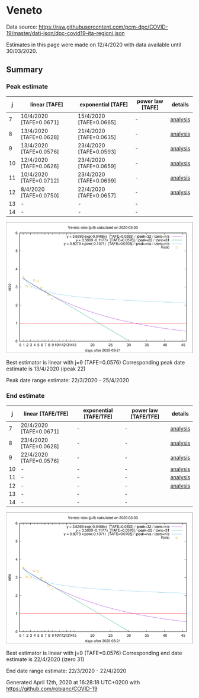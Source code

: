 # Veneto


Data source: https://raw.githubusercontent.com/pcm-dpc/COVID-19/master/dati-json/dpc-covid19-ita-regioni.json

Estimates in this page were made on 12/4/2020 with data available until 30/03/2020.


## Summary 

### Peak estimate 
|j|linear [TAFE]|exponential [TAFE]|power law [TAFE]|details|
|---|----|-----------|---------|-------|
|7|10/4/2020 [TAFE=0.0671]|15/4/2020 [TAFE=0.0665]|-|[analysis](COVID-19_veneto_j7_2020-03-30.md)|
|8|13/4/2020 [TAFE=0.0628]|21/4/2020 [TAFE=0.0635]|-|[analysis](COVID-19_veneto_j8_2020-03-30.md)|
|9|13/4/2020 [TAFE=0.0576]|23/4/2020 [TAFE=0.0593]|-|[analysis](COVID-19_veneto_j9_2020-03-30.md)|
|10|12/4/2020 [TAFE=0.0626]|23/4/2020 [TAFE=0.0659]|-|[analysis](COVID-19_veneto_j10_2020-03-30.md)|
|11|10/4/2020 [TAFE=0.0712]|23/4/2020 [TAFE=0.0699]|-|[analysis](COVID-19_veneto_j11_2020-03-30.md)|
|12|8/4/2020 [TAFE=0.0750]|22/4/2020 [TAFE=0.0657]|-|[analysis](COVID-19_veneto_j12_2020-03-30.md)|
|13|-|-|-||
|14|-|-|-||

![best peak estimate](COVID-19_veneto_j9_2020-03-30.png)

Best estimator is linear with j=9 (TAFE=0.0576)
Corresponding peak date estimate is 13/4/2020 (ipeak 22)


Peak date range estimate: 22/3/2020 - 25/4/2020

### End estimate 
|j|linear [TAFE/TFE]|exponential [TAFE/TFE]|power law [TAFE/TFE]|details|
|---|----|-----------|---------|-------|
|7|20/4/2020 [TAFE=0.0671]|-|-|[analysis](COVID-19_veneto_j7_2020-03-30.md)|
|8|23/4/2020 [TAFE=0.0628]|-|-|[analysis](COVID-19_veneto_j8_2020-03-30.md)|
|9|22/4/2020 [TAFE=0.0576]|-|-|[analysis](COVID-19_veneto_j9_2020-03-30.md)|
|10|-|-|-|[analysis](COVID-19_veneto_j10_2020-03-30.md)|
|11|-|-|-|[analysis](COVID-19_veneto_j11_2020-03-30.md)|
|12|-|-|-|[analysis](COVID-19_veneto_j12_2020-03-30.md)|
|13|-|-|-||
|14|-|-|-||

![best zero estimate](COVID-19_veneto_j9_2020-03-30.png)

Best estimator is linear with j=9 (TAFE=0.0576)
Corresponding end date estimate is 22/4/2020 (izero 31)


End date range estimate: 22/3/2020 - 22/4/2020

Generated April 12th, 2020 at 16:28:18 UTC+0200 with https://github.com/robianc/COVID-19
